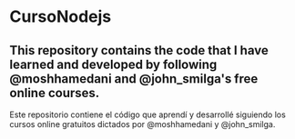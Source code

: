# CursoNodejs

This repository contains the code that I have learned and developed by following @moshhamedani and @john_smilga's free online courses.
--------------------------------------------------------------------------------------------------------------------------------------
Este repositorio contiene el código que aprendí y desarrollé siguiendo los cursos online gratuitos dictados por @moshhamedani y @john_smilga.
